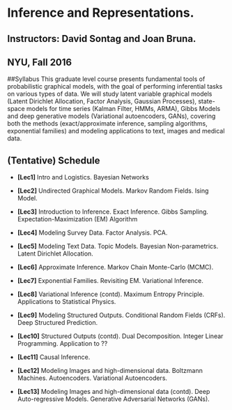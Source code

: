 # Inference and Representations. 
## Instructors: David Sontag and Joan Bruna. 
## NYU, Fall 2016

##Syllabus
This graduate level course presents fundamental tools of probabilistic graphical models, with the goal of performing inferential tasks on various types of data. We will study latent variable graphical models (Latent Dirichlet Allocation, Factor Analysis, Gaussian Processes), state-space models for time series (Kalman Filter, HMMs, ARMA), Gibbs Models and deep generative models (Variational autoencoders, GANs), covering both the methods (exact/approximate inference, sampling algorithms, exponential families) and modeling applications to text, images and medical data.

## (Tentative) Schedule

- **[Lec1]** Intro and Logistics. Bayesian Networks

- **[Lec2]** Undirected Graphical Models. Markov Random Fields. Ising Model. 

- **[Lec3]** Introduction to Inference. Exact Inference. Gibbs Sampling. Expectation-Maximization (EM) Algorithm

- **[Lec4]** Modeling Survey Data. Factor Analysis. PCA.  

- **[Lec5]** Modeling Text Data. Topic Models. Bayesian Non-parametrics. Latent Dirichlet Allocation.

- **[Lec6]** Approximate Inference. Markov Chain Monte-Carlo (MCMC).

- **[Lec7]** Exponential Families. Revisiting EM. Variational Inference.

- **[Lec8]** Variational Inference (contd). Maximum Entropy Principle. Applications to Statistical Physics. 

- **[Lec9]** Modeling Structured Outputs. Conditional Random Fields (CRFs). Deep Structured Prediction.

- **[Lec10]** Structured Outputs (contd). Dual Decomposition. Integer Linear Programming. Application to ??

- **[Lec11]** Causal Inference. 

- **[Lec12]** Modeling Images and high-dimensional data. Boltzmann Machines. Autoencoders. Variational Autoencoders. 

- **[Lec13]** Modeling Images and high-dimensional data (contd). Deep Auto-regressive Models. Generative Adversarial Networks (GANs). 






